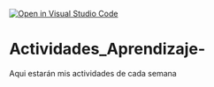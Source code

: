 [![Open in Visual Studio Code](https://classroom.github.com/assets/open-in-vscode-c66648af7eb3fe8bc4f294546bfd86ef473780cde1dea487d3c4ff354943c9ae.svg)](https://classroom.github.com/online_ide?assignment_repo_id=8530776&assignment_repo_type=AssignmentRepo)
# Actividades_Aprendizaje-
Aqui estarán mis actividades de cada semana
